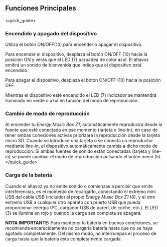 ## Funciones Principales
<quick_guide>
### Encendido y apagado del dispositivo

Utiliza el botón ON/OFF(10) para encender o apagar el dispositivo.

Para encender el dispositivo, desplaza el botón ON/OFF (10) hacia la posición ON y verás que el LED (7) parpadea de color azul. El altavoz emitirá un sonido de bienvenida que indica que el dispositivo está encendido. 

Para apagar el dispositivo, desplaza el botón ON/OFF (10) hacia la posición OFF.

Mientras el dispositivo esté encendido el LED (7) indicador se mantendrá iluminado en verde o azul en función del modo de reproducción.

### Cambio de modo de reproducción

Al encender tu *Energy Music Box Z1*, automáticamente reproducirá desde la fuente que esté conectada en ese momento (tarjeta o line-in); en caso de tener ambas conexiones activas priorizará la reproducción desde la tarjeta micro SD. 
Cuando se introduce una tarjeta o se conecta un reproductor mediante line-in, el dispositivo automáticamente cambia a dicho modo de reproducción. Si ambas fuentes de sonido están conectadas (tarjeta y line-in) se puede cambiar el modo de reproducción pulsando el botón menú (5). </quick_guide>

### Carga de la batería

Cuando el altavoz ya no emite sonido o comienzas a percibir que emite interferencias, es el momento de recargarlo, conectando el extremo mini USB del cable USB (incluido) al propio *Energy Music Box Z1* (8), y el otro extremo USB a cualquier otro aparato con puerto USB que pueda proporcionar energía (PC, cargador USB de pared, de coche, etc.). El LED (3) se ilumina en rojo y cuando la carga sea completa se apagará.

**NOTA IMPORTANTE:** Para mantener la batería en buenas condiciones, se recomienda encarecidamente no cargarla batería hasta que no se haya agotado completamente. Del mismo modo, no interrumpas el proceso de carga hasta que la batería este completamente cargada.
